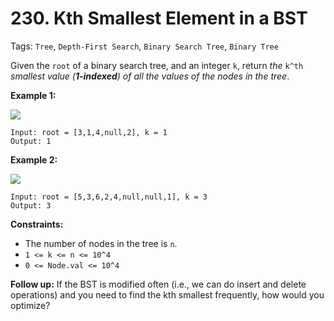# 230. Kth Smallest Element in a BST

Tags: `Tree`, `Depth-First Search`, `Binary Search Tree`, `Binary Tree`

Given the `root` of a binary search tree, and an integer `k`, return _the_ `k^th` _smallest value (**1-indexed**) of all the values of the nodes in the tree_.

**Example 1:**

![](https://assets.leetcode.com/uploads/2021/01/28/kthtree1.jpg)
```
Input: root = [3,1,4,null,2], k = 1
Output: 1
```

**Example 2:**

![](https://assets.leetcode.com/uploads/2021/01/28/kthtree2.jpg)
```
Input: root = [5,3,6,2,4,null,null,1], k = 3
Output: 3
```

**Constraints:**

*   The number of nodes in the tree is `n`.
*   `1 <= k <= n <= 10^4`
*   `0 <= Node.val <= 10^4`

**Follow up:** If the BST is modified often (i.e., we can do insert and delete operations) and you need to find the kth smallest frequently, how would you optimize?